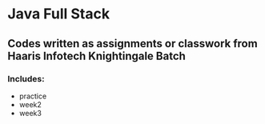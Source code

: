 # Java Full Stack

## Codes written as assignments or classwork from Haaris Infotech Knightingale Batch

### Includes:
+ practice
+ week2
+ week3
